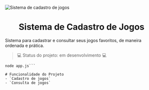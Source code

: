 ![Sistema de cadastro de jogos](https://user-images.githubusercontent.com/112348708/216737273-9c6e7ee6-be7d-4137-9e72-d7703bb9aafb.png)

<h1 align="center"> Sistema de Cadastro de Jogos </h1>
Sistema para cadastrar e consultar seus jogos favoritos, de maneira ordenada e prática.



> :computer: Status do projeto: em desenvolvimento :computer:



```
node app.js```

# Funcionalidade do Projeto
- `Cadastro de jogos`
- `Consulta de jogos`
